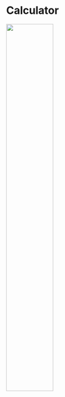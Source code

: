 Calculator
============
<img src="https://stylemagazines.com.au/wp-content/uploads/2014/04/21.jpg" width="50%" height="50%">
